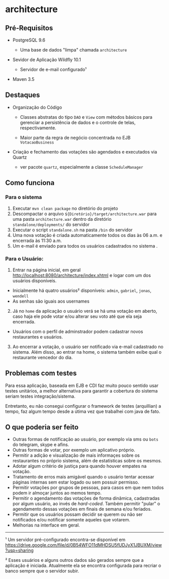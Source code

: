 # architecture

## Pré-Requisitos

- PostgreSQL 9.6
  - Uma base de dados "limpa" chamada `architecture`

- Sevidor de Aplicação Wildfly 10.1
  - Servidor de e-mail configurado¹

- Maven 3.5

## Destaques

- Organização do Código
  - Classes abstratas do tipo `DAO` e `View` com métodos básicos para gerenciar 
  a persistência de dados e o controle de telas, respectivamente.
  
  - Maior parte da regra de negócio concentrada no EJB `VotacaoBusiness`
  
- Criação e fechamento das votações são agendados e executados via Quartz
  - ver pacote `quartz`, especialmente a classe `ScheduleManager`

## Como funciona

### Para o sistema
1. Executar `mvn clean package` no diretório do projeto
2. Descompactar o arquivo `${Diretório}/target/architecture.war` para uma pasta `architecture.war` dentro da diretório `standalone/deployments/` do servidor
3. Executar o script `standalone.sh` na pasta `/bin` do servidor
4. Uma nova votação é criada automaticamente todos os dias às 06 a.m. e encerrada às 11:30 a.m.
5. Um e-mail é enviado para todos os usuários cadastrados no sistema .

### Para o Usuário:
1. Entrar na página inicial, em geral <http://localhost:8080/architecture/index.xhtml> 
e logar com um dos usuários disponíveis.
- Inicialmente há quatro usuários² disponíveis: `admin`, `gabriel`, `jonas`, `wendell`
- As senhas são iguais aos usernames
2. Já no `home` da aplicação o usuário verá se há uma votação em aberto, 
caso haja ele pode votar e/ou alterar seu voto até que ela seja encerrada.
- Usuários com o perfil de adminstrador podem cadastrar novos restaurantes e usuários.
3. Ao encerrar a votação, o usuário ser notificado via e-mail cadastrado no sistema. 
Além disso, ao entrar na home, o sistema também exibe qual o restaurante vencedor do dia.

## Problemas com testes
Para essa aplicação, baseada em EJB e CDI faz muito pouco sentido usar testes unitários, a 
melhor alternativa para garantir a cobertura do sistema seriam testes integração/sistema.

Entretanto, eu não consegui configurar o framework de testes (arquillian) a tempo, faz algum tempo desde a
útima vez que trabalhei com java de fato.

## O que poderia ser feito
- Outras formas de notificação ao usuário, por exemplo via sms ou `bots` do telegram, skype e afins.
- Outras formas de votar, por exemplo um aplicativo próprio.
- Permitir a adição e visualização de mais informaçes sobre os restaurantes no próprio sistema,
além de estatísticas sobre os mesmos.
- Adotar algum critério de justiça para quando houver empates na votação.
- Tratamento de erros mais amigável quando o usuário tentar acessar páginas internas 
sem estar logado ou sem possuir permisso.
- Permitir votações por grupos de pessoas, para casos em que nem todos podem ir almoçar juntos ao memos tempo.
- Permitir o agendamento das votações de forma dinâmica, cadastradas por algum usuário, ao invés de *hard-coded*.
Também permitir "pular" o agendamento dessas votações em finais de semana e/ou feriados.
- Permitir que os usuários possam decidir se querem ou não ser notificados e/ou notificar somente aqueles que votarem.
- Melhorias na interface em geral.

------

¹ Um servidor pré-configurado encontra-se disponível em <https://drive.google.com/file/d/0B54WFO11dMHDSU5fUDJyX1JBUXM/view?usp=sharing>

² Esses usuários e alguns outros dados são gerados sempre que a aplicação é iniciada. Atualmente ela se encontra configurada para recriar o banco sempre que o servidor subir.
